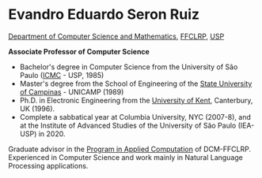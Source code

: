 # Evandro Eduardo Seron Ruiz
[Department of Computer Science and Mathematics](https://dcm.ffclrp.usp.br/), [FFCLRP](http://ffclrp.usp.br), [USP](http://usp.br)

**Associate Professor of Computer Science**

- Bachelor's degree in Computer Science from the University of São Paulo ([ICMC](https://www.icmc.usp.br/) - USP, 1985)
- Master's degree from the School of Engineering of the [State University of Campinas](https://www.fee.unicamp.br/) - UNICAMP (1989)
- Ph.D. in Electronic Engineering from the [University of Kent](https://www.kent.ac.uk/engineering), Canterbury, UK (1996). 
- Complete a sabbatical year at Columbia University, NYC (2007-8), and at the Institute of Advanced Studies of the University of São Paulo (IEA-USP) in 2020. 

Graduate advisor in the [Program in Applied Computation](https://dcm.ffclrp.usp.br/ppgca/) of DCM-FFCLRP. 
Experienced in Computer Science and work mainly in Natural Language Processing applications.
